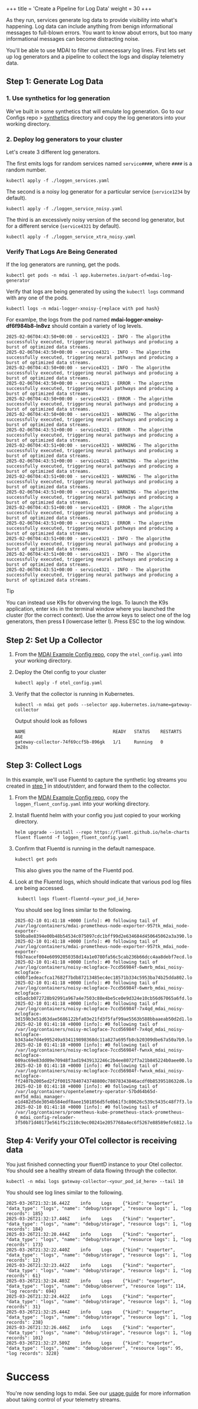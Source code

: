+++
title = 'Create a Pipeline for Log Data'
weight = 30
+++

As they run, services generate log data to provide visibility into what's happening. Log data can include anything from benign informational messages to full-blown errors. You want to know about errors, but too many informational messages can become distracting noise.

You'll be able to use MDAI to filter out unnecessary log lines. First lets set up log generators and a pipeline to collect the logs and display telemetry data.

## Step 1: Generate Log Data

### 1. Use synthetics for log generation
We've built in some synthetics that will emulate log generation. Go to our Configs repo > [synthetics](https://github.com/DecisiveAI/configs/tree/main/synthetics) directory and copy the log generators into your working directory.


### 2. Deploy log generators to your cluster

Let's create 3 different log generators.

The first emits logs for random services named `service####`, where `####` is a random number.

```
kubectl apply -f ./loggen_services.yaml
```

The second is a noisy log generator for a particular service (`service1234` by default).

```
kubectl apply -f ./loggen_service_noisy.yaml
```

The third is an excessively noisy version of the second log generator, but for a different service (`service4321` by default).

```
kubectl apply -f ./loggen_service_xtra_noisy.yaml
```

### Verify That Logs Are Being Generated

If the log generators are running, get the pods.

```
kubectl get pods -n mdai -l app.kubernetes.io/part-of=mdai-log-generator
```

Verify that logs are being generated by using the `kubectl logs` command with any one of the pods.

```
kubectl logs -n mdai-logger-xnoisy-{replace with pod hash}
```

For examlpe, the logs from the pod named **mdai-logger-xnoisy-df6f984b8-ln8vz** should contain a variety of log levels.

```
2025-02-06T04:43:50+00:00 - service4321 - INFO - The algorithm successfully executed, triggering neural pathways and producing a burst of optimized data streams.
2025-02-06T04:43:50+00:00 - service4321 - INFO - The algorithm successfully executed, triggering neural pathways and producing a burst of optimized data streams.
2025-02-06T04:43:50+00:00 - service4321 - INFO - The algorithm successfully executed, triggering neural pathways and producing a burst of optimized data streams.
2025-02-06T04:43:50+00:00 - service4321 - ERROR - The algorithm successfully executed, triggering neural pathways and producing a burst of optimized data streams.
2025-02-06T04:43:50+00:00 - service4321 - ERROR - The algorithm successfully executed, triggering neural pathways and producing a burst of optimized data streams.
2025-02-06T04:43:50+00:00 - service4321 - WARNING - The algorithm successfully executed, triggering neural pathways and producing a burst of optimized data streams.
2025-02-06T04:43:51+00:00 - service4321 - ERROR - The algorithm successfully executed, triggering neural pathways and producing a burst of optimized data streams.
2025-02-06T04:43:51+00:00 - service4321 - WARNING - The algorithm successfully executed, triggering neural pathways and producing a burst of optimized data streams.
2025-02-06T04:43:51+00:00 - service4321 - WARNING - The algorithm successfully executed, triggering neural pathways and producing a burst of optimized data streams.
2025-02-06T04:43:51+00:00 - service4321 - WARNING - The algorithm successfully executed, triggering neural pathways and producing a burst of optimized data streams.
2025-02-06T04:43:51+00:00 - service4321 - WARNING - The algorithm successfully executed, triggering neural pathways and producing a burst of optimized data streams.
2025-02-06T04:43:51+00:00 - service4321 - ERROR - The algorithm successfully executed, triggering neural pathways and producing a burst of optimized data streams.
2025-02-06T04:43:51+00:00 - service4321 - ERROR - The algorithm successfully executed, triggering neural pathways and producing a burst of optimized data streams.
2025-02-06T04:43:51+00:00 - service4321 - INFO - The algorithm successfully executed, triggering neural pathways and producing a burst of optimized data streams.
2025-02-06T04:43:51+00:00 - service4321 - INFO - The algorithm successfully executed, triggering neural pathways and producing a burst of optimized data streams.
2025-02-06T04:43:51+00:00 - service4321 - INFO - The algorithm successfully executed, triggering neural pathways and producing a burst of optimized data streams.
```

> [!TIP]
> You can instead use K9s for obverving the logs. To launch the K9s application, enter `k9s` in the terminal window where you launched the cluster (for the correct context). Use the arrow keys to select one of the log generators, then press **l** (lowercase letter l). Press ESC to the log window.


## Step 2: Set Up a Collector

1. From the [MDAI Example Config repo](https://github.com/DecisiveAI/configs/blob/main/otel_config.yaml), copy the `otel_config.yaml` into your working directory.


2. Deploy the Otel config to your cluster

    ```
    kubectl apply -f otel_config.yaml
    ```

3. Verify that the collector is running in Kubernetes.

    ```
    kubectl -n mdai get pods --selector app.kubernetes.io/name=gateway-collector
    ```

    Output should look as follows

    ```
    NAME                                 READY   STATUS    RESTARTS   AGE
    gateway-collector-74f69ccf5b-896gk   1/1     Running   0          2m28s
    ```

## Step 3: Collect Logs

In this example, we'll use Fluentd to capture the synthetic log streams you created in [step 1](#step-1-generate-log-data) in stdout/stderr, and forward them to the collector.

1. From the [MDAI Example Config repo](https://github.com/DecisiveAI/configs/blob/main/synthetics/loggen_fluent_config.yaml), copy the `loggen_fluent_config.yaml` into your working directory.

2. Install fluentd helm with your config you just copied to your working directory.
    ```
    helm upgrade --install --repo https://fluent.github.io/helm-charts fluent fluentd -f loggen_fluent_config.yaml
    ```

3. Confirm that Fluentd is running in the default namespace.

     ```
     kubectl get pods
     ```

    This also gives you the name of the Fluentd pod.

4. Look at the Fluentd logs, which should indicate that various pod log files are being accessed.

    ```
     kubectl logs fluent-fluentd-<your_pod_id_here>
    ```

    You should see log lines similar to the following.

    ```
    2025-02-10 01:41:18 +0000 [info]: #0 following tail of /var/log/containers/mdai-prometheus-node-exporter-957tk_mdai_node-exporter-5b9ba8e8394e00b48b54534c075097cdc1bff99d2e634684d450645062a3a390.log
    2025-02-10 01:41:18 +0000 [info]: #0 following tail of /var/log/containers/mdai-prometheus-node-exporter-957tk_mdai_node-exporter-f6b7eacef004e60992050358d14a1e0780fa56c5cab236b66dcc4aa8debf7ecd.log
    2025-02-10 01:41:18 +0000 [info]: #0 following tail of /var/log/containers/noisy-mclogface-7ccd56984f-6wmrb_mdai_noisy-mclogface-c60bf1edeacfca17682f7bdb87213485ec4ec18571b334c5953ba74b25dda802.log
    2025-02-10 01:41:18 +0000 [info]: #0 following tail of /var/log/containers/noisy-mclogface-7ccd56984f-6wmrb_mdai_noisy-mclogface-c85adcb072728b92991a967a4e7503c88e4be5ce0e9d324e10cb56d67065a6fd.log
    2025-02-10 01:41:18 +0000 [info]: #0 following tail of /var/log/containers/noisy-mclogface-7ccd56984f-7x4qd_mdai_noisy-mclogface-3d159b3e51d63dae5686122bfa03e21fd3f5faf99ae5563b588bbaaeab50d2d1.log
    2025-02-10 01:41:18 +0000 [info]: #0 following tail of /var/log/containers/noisy-mclogface-7ccd56984f-7x4qd_mdai_noisy-mclogface-b343a4e7d4e995249a934119898368dc11a827a695fb8cb20309dbe67a50a7b9.log
    2025-02-10 01:41:18 +0000 [info]: #0 following tail of /var/log/containers/noisy-mclogface-7ccd56984f-fwnxk_mdai_noisy-mclogface-609ac69e83dd09e70948f3ad19439132246c2b4ee8072f7a21b845224b0aee00.log
    2025-02-10 01:41:18 +0000 [info]: #0 following tail of /var/log/containers/noisy-mclogface-7ccd56984f-fwnxk_mdai_noisy-mclogface-ff2407b2005ed2f2f00157840743748800c78078343846acdf0b8539518632d6.log
    2025-02-10 01:41:18 +0000 [info]: #0 following tail of /var/log/containers/opentelemetry-operator-57bd64b65d-mnf5d_mdai_manager-e1d482d5de3054b584edf8aee1501856d5fe0b61f3c80626c539c5435c48f7f3.log
    2025-02-10 01:41:18 +0000 [info]: #0 following tail of /var/log/containers/prometheus-kube-prometheus-stack-prometheus-0_mdai_config-reloader-3f50b71d40173e561f5c2110c9ec00241e2057768a4ec6f5267e88589efc6812.log
    ```

## Step 4: Verify your OTel collector is receiving data

You just finished connecting your fluentD instance to your Otel collector. You should see a healthy stream of data flowing through the collector.

```
kubectl -n mdai logs gateway-collector-<your_pod_id_here> --tail 10
```

You should see log lines similar to the following.

```
2025-03-26T21:32:16.442Z	info	Logs	{"kind": "exporter", "data_type": "logs", "name": "debug/storage", "resource logs": 1, "log records": 185}
2025-03-26T21:32:17.446Z	info	Logs	{"kind": "exporter", "data_type": "logs", "name": "debug/storage", "resource logs": 1, "log records": 184}
2025-03-26T21:32:20.444Z	info	Logs	{"kind": "exporter", "data_type": "logs", "name": "debug/storage", "resource logs": 1, "log records": 173}
2025-03-26T21:32:22.440Z	info	Logs	{"kind": "exporter", "data_type": "logs", "name": "debug/storage", "resource logs": 1, "log records": 12}
2025-03-26T21:32:23.442Z	info	Logs	{"kind": "exporter", "data_type": "logs", "name": "debug/storage", "resource logs": 1, "log records": 61}
2025-03-26T21:32:24.403Z	info	Logs	{"kind": "exporter", "data_type": "logs", "name": "debug/observer", "resource logs": 114, "log records": 694}
2025-03-26T21:32:24.442Z	info	Logs	{"kind": "exporter", "data_type": "logs", "name": "debug/storage", "resource logs": 1, "log records": 31}
2025-03-26T21:32:25.444Z	info	Logs	{"kind": "exporter", "data_type": "logs", "name": "debug/storage", "resource logs": 1, "log records": 238}
2025-03-26T21:32:26.446Z	info	Logs	{"kind": "exporter", "data_type": "logs", "name": "debug/storage", "resource logs": 1, "log records": 101}
2025-03-26T21:32:27.509Z	info	Logs	{"kind": "exporter", "data_type": "logs", "name": "debug/observer", "resource logs": 95, "log records": 3228}
```

# Success

You're now sending logs to mdai. See our [usage guide](../insights/_index.md) for more information about taking control of your telemetry streams.